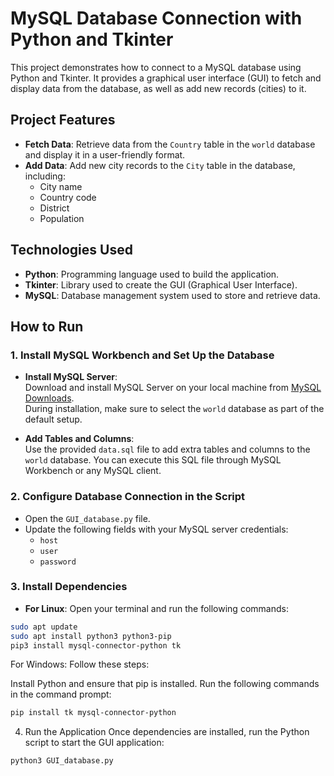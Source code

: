 # MySQL Database Connection with Python and Tkinter

This project demonstrates how to connect to a MySQL database using Python and Tkinter. It provides a graphical user interface (GUI) to fetch and display data from the database, as well as add new records (cities) to it.

## Project Features

- **Fetch Data**: Retrieve data from the `Country` table in the `world` database and display it in a user-friendly format.
- **Add Data**: Add new city records to the `City` table in the database, including:
  - City name
  - Country code
  - District
  - Population

## Technologies Used

- **Python**: Programming language used to build the application.
- **Tkinter**: Library used to create the GUI (Graphical User Interface).
- **MySQL**: Database management system used to store and retrieve data.

## How to Run

### 1. Install MySQL Workbench and Set Up the Database

- **Install MySQL Server**:  
  Download and install MySQL Server on your local machine from [MySQL Downloads](https://dev.mysql.com/downloads/installer/).  
  During installation, make sure to select the `world` database as part of the default setup.

- **Add Tables and Columns**:  
  Use the provided `data.sql` file to add extra tables and columns to the `world` database. You can execute this SQL file through MySQL Workbench or any MySQL client.

### 2. Configure Database Connection in the Script

- Open the `GUI_database.py` file.  
- Update the following fields with your MySQL server credentials:
  - `host`
  - `user`
  - `password`

### 3. Install Dependencies
- **For Linux**: Open your terminal and run the following commands:

```bash
sudo apt update
sudo apt install python3 python3-pip
pip3 install mysql-connector-python tk
```
For Windows: Follow these steps:

Install Python and ensure that pip is installed.
Run the following commands in the command prompt:

```bash
pip install tk mysql-connector-python
```
4. Run the Application
Once dependencies are installed, run the Python script to start the GUI application:
```bash
python3 GUI_database.py
```

